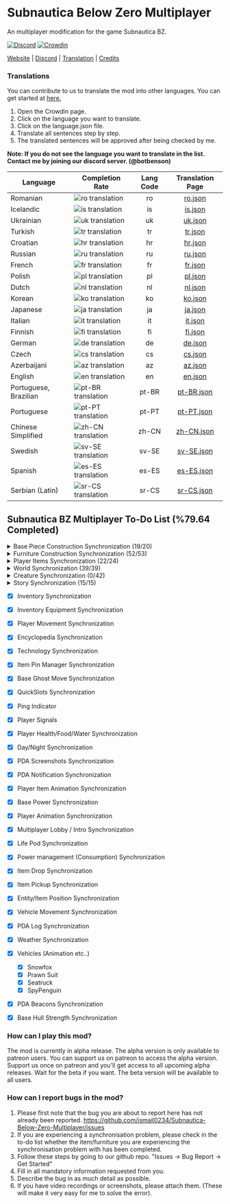 # Subnautica Below Zero Multiplayer

An multiplayer modification for the game Subnautica BZ.

[![Discord](https://img.shields.io/discord/994133148046725160?logo=discord&logoColor=white)](https://discord.gg/Gq9nush6SP)
[![Crowdin](https://badges.crowdin.net/subnautica-bz-multiplayer-mod/localized.svg)](https://crowdin.com/project/subnautica-bz-multiplayer-mod)

[Website](https://subnauticamultiplayer.com/) | [Discord](https://discord.gg/Gq9nush6SP) | [Translation](https://crowdin.com/project/subnautica-bz-multiplayer-mod) | [Credits](https://subnauticamultiplayer.com/credits)

### Translations
You can contribute to us to translate the mod into other languages. You can get started at [here.](https://crowdin.com/project/subnautica-bz-multiplayer-mod/)

1. Open the Crowdin page.
2. Click on the language you want to translate.
3. Click on the language.json file.
4. Translate all sentences step by step.
5. The translated sentences will be approved after being checked by me.

**Note: If you do not see the language you want to translate in the list. Contact me by joining our discord server. (@botbenson)**

| Language              | Completion Rate                                                                                              | Lang Code |                               Translation Page                                |
|-----------------------|--------------------------------------------------------------------------------------------------------------|:---------:|:-----------------------------------------------------------------------------:|
| Romanian              | ![ro translation](https://subnauticamultiplayer.com/ajax/showCrowdinBadge?language=ro&time=1705587879)       |    ro     |    [ro.json](https://crowdin.com/project/subnautica-bz-multiplayer-mod/ro)    |
| Icelandic             | ![is translation](https://subnauticamultiplayer.com/ajax/showCrowdinBadge?language=is&time=1705587879)       |    is     |    [is.json](https://crowdin.com/project/subnautica-bz-multiplayer-mod/is)    |
| Ukrainian             | ![uk translation](https://subnauticamultiplayer.com/ajax/showCrowdinBadge?language=uk&time=1705587879)       |    uk     |    [uk.json](https://crowdin.com/project/subnautica-bz-multiplayer-mod/uk)    |
| Turkish               | ![tr translation](https://subnauticamultiplayer.com/ajax/showCrowdinBadge?language=tr&time=1705587879)       |    tr     |    [tr.json](https://crowdin.com/project/subnautica-bz-multiplayer-mod/tr)    |
| Croatian              | ![hr translation](https://subnauticamultiplayer.com/ajax/showCrowdinBadge?language=hr&time=1705587879)       |    hr     |    [hr.json](https://crowdin.com/project/subnautica-bz-multiplayer-mod/hr)    |
| Russian               | ![ru translation](https://subnauticamultiplayer.com/ajax/showCrowdinBadge?language=ru&time=1705587879)       |    ru     |    [ru.json](https://crowdin.com/project/subnautica-bz-multiplayer-mod/ru)    |
| French                | ![fr translation](https://subnauticamultiplayer.com/ajax/showCrowdinBadge?language=fr&time=1705587879)       |    fr     |    [fr.json](https://crowdin.com/project/subnautica-bz-multiplayer-mod/fr)    |
| Polish                | ![pl translation](https://subnauticamultiplayer.com/ajax/showCrowdinBadge?language=pl&time=1705587879)       |    pl     |    [pl.json](https://crowdin.com/project/subnautica-bz-multiplayer-mod/pl)    |
| Dutch                 | ![nl translation](https://subnauticamultiplayer.com/ajax/showCrowdinBadge?language=nl&time=1705587879)       |    nl     |    [nl.json](https://crowdin.com/project/subnautica-bz-multiplayer-mod/nl)    |
| Korean                | ![ko translation](https://subnauticamultiplayer.com/ajax/showCrowdinBadge?language=ko&time=1705587879)       |    ko     |    [ko.json](https://crowdin.com/project/subnautica-bz-multiplayer-mod/ko)    |
| Japanese              | ![ja translation](https://subnauticamultiplayer.com/ajax/showCrowdinBadge?language=ja&time=1705587879)       |    ja     |    [ja.json](https://crowdin.com/project/subnautica-bz-multiplayer-mod/ja)    |
| Italian               | ![it translation](https://subnauticamultiplayer.com/ajax/showCrowdinBadge?language=it&time=1705587879)       |    it     |    [it.json](https://crowdin.com/project/subnautica-bz-multiplayer-mod/it)    |
| Finnish               | ![fi translation](https://subnauticamultiplayer.com/ajax/showCrowdinBadge?language=fi&time=1705587879)       |    fi     |    [fi.json](https://crowdin.com/project/subnautica-bz-multiplayer-mod/fi)    |
| German                | ![de translation](https://subnauticamultiplayer.com/ajax/showCrowdinBadge?language=de&time=1705587879)       |    de     |    [de.json](https://crowdin.com/project/subnautica-bz-multiplayer-mod/de)    |
| Czech                 | ![cs translation](https://subnauticamultiplayer.com/ajax/showCrowdinBadge?language=cs&time=1705587879)       |    cs     |    [cs.json](https://crowdin.com/project/subnautica-bz-multiplayer-mod/cs)    |
| Azerbaijani           | ![az translation](https://subnauticamultiplayer.com/ajax/showCrowdinBadge?language=az&time=1705587879)       |    az     |    [az.json](https://crowdin.com/project/subnautica-bz-multiplayer-mod/az)    |
| English               | ![en translation](https://subnauticamultiplayer.com/ajax/showCrowdinBadge?language=en&time=1705587879)       |    en     |    [en.json](https://crowdin.com/project/subnautica-bz-multiplayer-mod/en)    |
| Portuguese, Brazilian | ![pt-BR translation](https://subnauticamultiplayer.com/ajax/showCrowdinBadge?language=pt-BR&time=1705587879) |   pt-BR   | [pt-BR.json](https://crowdin.com/project/subnautica-bz-multiplayer-mod/pt-BR) |
| Portuguese            | ![pt-PT translation](https://subnauticamultiplayer.com/ajax/showCrowdinBadge?language=pt-PT&time=1705587879) |   pt-PT   | [pt-PT.json](https://crowdin.com/project/subnautica-bz-multiplayer-mod/pt-PT) |
| Chinese Simplified    | ![zh-CN translation](https://subnauticamultiplayer.com/ajax/showCrowdinBadge?language=zh-CN&time=1705587879) |   zh-CN   | [zh-CN.json](https://crowdin.com/project/subnautica-bz-multiplayer-mod/zh-CN) |
| Swedish               | ![sv-SE translation](https://subnauticamultiplayer.com/ajax/showCrowdinBadge?language=sv-SE&time=1705587879) |   sv-SE   | [sv-SE.json](https://crowdin.com/project/subnautica-bz-multiplayer-mod/sv-SE) |
| Spanish               | ![es-ES translation](https://subnauticamultiplayer.com/ajax/showCrowdinBadge?language=es-ES&time=1705587879) |   es-ES   | [es-ES.json](https://crowdin.com/project/subnautica-bz-multiplayer-mod/es-ES) |
| Serbian (Latin)       | ![sr-CS translation](https://subnauticamultiplayer.com/ajax/showCrowdinBadge?language=sr-CS&time=1705587879) |   sr-CS   | [sr-CS.json](https://crowdin.com/project/subnautica-bz-multiplayer-mod/sr-CS) |
 

## Subnautica BZ Multiplayer To-Do List (%79.64 Completed)

<details>
  <summary>Base Piece Construction Synchronization (19/20)</summary>

- [x] BaseObservatory
- [x] BaseWindow
- [x] BaseCorridorI
- [x] BaseCorridorL
- [x] BaseCorridorT
- [x] BaseCorridorX
- [x] BaseCorridorGlassI
- [x] BaseCorridorGlassL
- [x] BaseLargeRoom
- [x] BaseLargeGlassDome
- [x] BaseRoom
- [x] BaseGlassDome
- [x] BaseReinforcement
- [x] BaseHatch
- [x] BaseFoundation
- [x] BaseConnector
- [x] BaseControlRoom
- [x] BaseMoonpool
- [x] BaseMapRoom
- [ ] ~~BaseMoonpoolExpansion~~ (This furniture will be completed in the beta version)	
</details> 

<details>
  <summary>Furniture Construction Synchronization (52/53)</summary>

- [x] BarTable
- [x] ExecutiveDesk
- [x] SingleWallShelf
- [x] WallShelves	
- [x] StarshipDesk
- [x] LabCounter
- [x] VendingMachine
- [x] Toilet
- [x] AromatherapyLamp
- [x] EmmanuelPendulum
- [x] Shower
- [x] Sink
- [x] SmallStove	
- [x] Sign
- [x] BaseLadder
- [x] BasePlanter
- [x] PictureFrame	
- [x] Jukebox
- [x] Speaker
- [x] Trashcans
- [x] LabTrashcan
- [x] Aquarium
- [x] Workbench
- [x] Fabricator
- [x] StarshipChair
- [x] StarshipChair2
- [x] StarshipChair3
- [x] Bench
- [x] Techlight
- [x] Spotlight
- [x] Snowman
- [x] SmallLocker
- [x] Locker
- [x] PowerTransmitter
- [x] ThermalPlant
- [x] SolarPanel
- [x] BaseBioReactor
- [x] BaseNuclearReactor
- [x] BasePartition
- [x] BasePartitionDoor
- [x] BatteryCharger
- [x] PowerCellCharger
- [x] Recyclotron
- [x] CoffeeVendingMachine
- [x] Fridge
- [x] BaseFiltrationMachine
- [x] FarmingTray
- [x] PlanterPots (PlanterPot / PlanterPot2 / PlanterPot3 / PlanterBox / PlanterShelf)
- [x] Beds (Bed2 / NarrowBed / BedJeremiah / BedSam / BedZeta / BedDanielle / BedEmmanuel / BedFred / BedParvan)
- [x] BaseBulkhead
- [x] Hoverpad
- [x] BaseUpgradeConsole
- [ ] ~~BaseWaterPark~~ (This furniture will be completed in the beta version)
</details>

<details>
  <summary>Player Items Synchronization (22/24)</summary>
  
- [x] Scanner
- [x] Builder
- [x] Knife
- [x] HeatBlade
- [x] Coffee  
- [x] Constructor
- [x] SmallStorage
- [x] QuantumLocker
- [x] LEDLight
- [x] Beacon
- [x] Flashlight
- [x] AirBladder
- [x] Seaglide
- [x] Welder
- [x] Thumper
- [x] DiveReel
- [x] Flare
- [x] TeleportationTool
- [x] LaserCutter
- [x] SpyPenguin
- [x] SpyPenguinRemote
- [x] MetalDetector
- [ ] ~~PropulsionCannon~~ (This item will be completed in the beta version)
- [ ] ~~Gravsphere~~ (This item will be completed in the beta version)
</details>

<details>
  <summary>World Synchronization (39/39)</summary>
  
- [x] ThermalLily
- [x] Fragments
- [x] PDA
- [x] JukeboxDisks
- [x] Static Items
	- [x] ScrapMetal
	- [x] Water
	- [x] DisinfectedWater
	- [x] Flare
	- [x] NutrientBlock
	- [x] FirstAidKit
	- [x] CopperWire
- [x] OxygenPlant
- [x] SupplyCrate
- [x] BlueprintHandTarget
- [x] Elevator
- [x] Scanner (Fragments/Plants/Environment/etc..)
- [x] Dynamic Items (Limestone/Kyanit/etc..)
- [x] PhaseGate
- [x] Plants
	- [x] GenericRibbon
	- [x] PurpleStalk
	- [x] TwistyBridgesMushroom
	- [x] RedBush
	- [x] DeepLilyShroom
	- [x] LilyPadResource
	- [x] Creepvine
	- [x] KelpRootPustule
	- [x] Spotted Dockleaf
	- [x] Hardy Cave Bush
	- [x] FruitPlant
	- [x] Marblemelon Plant
	- [x] Chinese Potato Plant
	- [x] Horseshoe Shrub
	- [x] Antennae Plant
	- [x] Preston's Plant
	- [x] IceFruitPlant
	- [x] CreepvineSeedCluster
	- [x] Brinicle
</details>

<details>
  <summary>Creature Synchronization (0/42)</summary>
  
- [ ] Spinefish
- [ ] Skyray
- [ ] Boomerang
- [ ] Bladderfish
- [ ] Hoopfish
- [ ] HoopfishSchool
- [ ] Crash
- [ ] GlowWhale
- [ ] LilyPaddler
- [ ] Penguin
- [ ] PenguinBaby
- [ ] Pinnacarid
- [ ] RockPuncher
- [ ] SpinnerFish
- [ ] ArcticRay
- [ ] Rockgrub
- [ ] Symbiote
- [ ] BruteShark
- [ ] TrivalveBlue
- [ ] TrivalveYellow
- [ ] ArcticPeeper
- [ ] ArrowRay
- [ ] SeaMonkey
- [ ] TitanHolefish
- [ ] NootFish
- [ ] Brinewing
- [ ] Triops
- [ ] SquidShark
- [ ] SeaMonkeyBaby
- [ ] Chelicerate
- [ ] SnowStalker
- [ ] SnowStalkerBaby
- [ ] FeatherFish
- [ ] FeatherFishRed
- [ ] ShadowLeviathan
- [ ] Jellyfish
- [ ] DiscusFish
- [ ] CrashHome
- [ ] Cryptosuchus
- [ ] IceWorm
- [ ] LargeVentGarden
- [ ] SmallVentGarden
</details>

<details>
<summary>Story Synchronization (15/15)</summary>
  
- [x] RepairBridge
- [x] Sanctuary
- [x] DownloadAlan
- [x] Marg1
- [x] Marg2
- [x] RadioSalvage
- [x] HackRadioTower
- [x] Marg3
- [x] Body1
- [x] Body2
- [x] Body3
- [x] FabricatorIntro
- [x] BuildAlan
- [x] FrozenCreature
- [x] EndGame
</details>

- [x] Inventory Synchronization
- [x] Inventory Equipment Synchronization
- [x] Player Movement Synchronization
- [x] Encyclopedia Synchronization
- [x] Technology Synchronization
- [x] Item Pin Manager Synchronization
- [x] Base Ghost Move Synchronization
- [x] QuickSlots Synchronization
- [x] Ping Indicator
- [x] Player Signals
- [x] Player Health/Food/Water Synchronization
- [x] Day/Night Synchronization
- [x] PDA Screenshots Synchronization
- [x] PDA Notification Synchronization
- [x] Player Item Animation Synchronization
- [x] Base Power Synchronization
- [x] Player Animation Synchronization
- [x] Multiplayer Lobby / Intro Synchronization
- [x] Life Pod Synchronization
- [x] Power management (Consumption) Synchronization
- [x] Item Drop Synchronization
- [x] Item Pickup Synchronization
- [x] Entity/Item Position Synchronization
- [x] Vehicle Movement Synchronization
- [x] PDA Log Synchronization
- [x] Weather Synchronization
- [x] Vehicles (Animation etc..)
	- [x] Snowfox
	- [x] Prawn Suit
	- [x] Seatruck
	- [x] SpyPenguin
- [x] PDA Beacons Synchronization
- [x] Base Hull Strength Synchronization
 

### How can I play this mod?

The mod is currently in alpha release. The alpha version is only available to patreon users. You can support us on patreon to access the alpha version. Support us once on patreon and you'll get access to all upcoming alpha releases. Wait for the beta if you want. The beta version will be available to all users.

### How can I report bugs in the mod?

1. Please first note that the bug you are about to report here has not already been reported. https://github.com/ismail0234/Subnautica-Below-Zero-Multiplayer/issues
2. If you are experiencing a synchronisation problem, please check in the to-do list whether the item/furniture you are experiencing the synchronisation problem with has been completed.
3. Follow these steps by going to our github repo. "Issues -> Bug Report -> Get Started" 
4. Fill in all mandatory information requested from you.
5. Describe the bug in as much detail as possible.
6. If you have video recordings or screenshots, please attach them. (These will make it very easy for me to solve the error).
